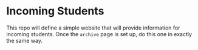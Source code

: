 # Incoming Students

This repo will define a simple website that will provide information for incoming students. Once the `archive` page is set up, do this one in exactly the same way.